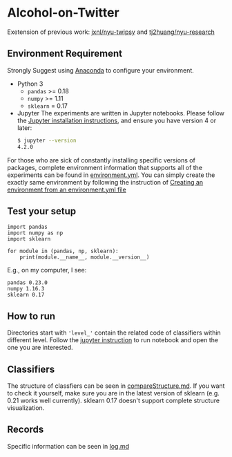 # Alcohol-on-Twitter

Exetension of previous work: [jxnl/nyu-twipsy](https://github.com/jxnl/nyu-twipsy) and [tj2huang/nyu-research](https://github.com/tj2huang/nyu-research)

## Environment Requirement

Strongly Suggest using [Anaconda](https://docs.anaconda.com/anaconda/install/) to configure your environment.
- Python 3
  - `pandas` >= 0.18
  - `numpy` >= 1.11
  - `sklearn` = 0.17
- Jupyter
  The experiments are written in Jupyter notebooks. Please follow the [Jupyter installation instructions](https://jupyter.org/install), and ensure you have version 4 or later:
  ```bash
  $ jupyter --version
  4.2.0
  ```
For those who are sick of constantly installing specific versions of packages, complete environment information that supports all of the experiments can be found in [environment.yml](https://github.com/meettyj/Alcohol-on-Twitter/blob/master/environment.yml). You can simply create the exactly same environment by following the instruction of [Creating an environment from an environment.yml file](https://docs.conda.io/projects/conda/en/latest/user-guide/tasks/manage-environments.html#creating-an-environment-from-an-environment-yml-file)


## Test your setup
```
import pandas
import numpy as np
import sklearn

for module in (pandas, np, sklearn):
    print(module.__name__, module.__version__)
```
E.g., on my computer, I see:
```
pandas 0.23.0
numpy 1.16.3
sklearn 0.17
```

## How to run
Directories start with `'level_'` contain the related code of classifiers within different level. Follow the [jupyter instruction](https://jupyter-notebook-beginner-guide.readthedocs.io/en/latest/execute.html) to run notebook and open the one you are interested.

## Classifiers
The structure of classfiers can be seen in [compareStructure.md](https://github.com/meettyj/Alcohol-on-Twitter/blob/master/compareStructure.md). If you want to check it yourself, make sure you are in the latest version of sklearn (e.g. 0.21 works well currently). sklearn 0.17 doesn't support complete structure visualization.

## Records
Specific information can be seen in [log.md](https://github.com/meettyj/Alcohol-on-Twitter/blob/master/log.md)
